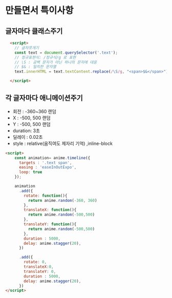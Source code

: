 # 만들면서 특이사항

## 글자마다 클래스주기

```html
  <script>
    // 글자쪼개기
    const text = document.querySelector('.text');
    // 정규표현식: /정규식/g 로 표현
    // \S : 공백 문자가 아닌 하나의 문자에 대응
    // $& : 일치한 문자열
    text.innerHTML = text.textContent.replace(/\S/g, "<span>$&</span>");

  </script>
```



## 각 글자마다 애니메이션주기

- 회전 : -360~360 랜덤
- X : -500, 500 랜덤
- Y : -500, 500 랜덤
- duration: 3초
- 딜레이 : 0.02초
- style : relative(움직여도 제자리 기억) ,inline-block

```html
<script>
	const animation= anime.timeline({
      targets : '.text span',
      easing : 'easeInOutExpo',
      loop: true
    });

    animation
      .add({
        rotate: function(){
          return anime.random(-360, 360)
        },
        translateX: function(){
          return anime.random(-500,500)
        },
        translateY: function(){
          return anime.random(-500,500)
        },
        duration : 5000,
        delay: anime.stagger(20),
      })

      .add({
        rotate: 0,
        translateX:0,
        translateY: 0,
        duration : 5000,
        delay: anime.stagger(20),
      })
</script>
```

